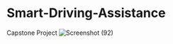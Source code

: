 # Smart-Driving-Assistance
Capstone Project
![Screenshot (92)](https://user-images.githubusercontent.com/51847492/209965791-42e29f4f-21d6-4ac2-9ac1-8163d2b19be8.png)
